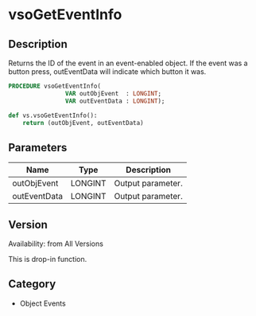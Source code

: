 # vsoGetEventInfo

## Description
Returns the ID of the event in an event-enabled object. If the event was a button press, outEventData will indicate which button it was.

```pascal
PROCEDURE vsoGetEventInfo(
				VAR outObjEvent  : LONGINT;
				VAR outEventData : LONGINT);
```

```python
def vs.vsoGetEventInfo():
    return (outObjEvent, outEventData)
```

## Parameters
|Name|Type|Description|
|---|---|---|
|outObjEvent|LONGINT|Output parameter.|
|outEventData|LONGINT|Output parameter.|

## Version
Availability: from All Versions

This is drop-in function.

## Category
* Object Events

